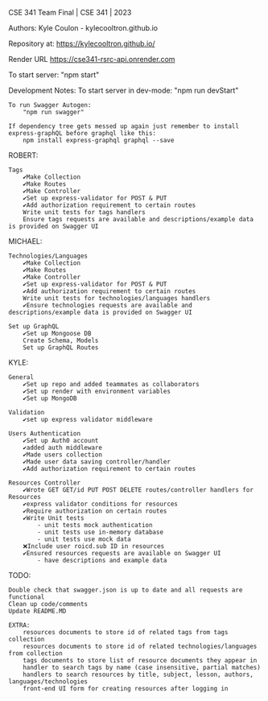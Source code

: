 CSE 341 Team Final | CSE 341 | 2023

Authors:
Kyle Coulon - kylecooltron.github.io



Repository at:
https://kylecooltron.github.io/

Render URL
https://cse341-rsrc-api.onrender.com

To start server:
"npm start"

Development Notes:
To start server in dev-mode:
"npm run devStart"

    To run Swagger Autogen:
        "npm run swagger"

    If dependency tree gets messed up again just remember to install express-graphQL before graphql like this:
        npm install express-graphql graphql --save

ROBERT:

    Tags
        ✔️Make Collection
        ✔️Make Routes
        ✔️Make Controller
        ✔️Set up express-validator for POST & PUT
        ✔️Add authorization requirement to certain routes
        Write unit tests for tags handlers
        Ensure tags requests are available and descriptions/example data is provided on Swagger UI

MICHAEL:

    Technologies/Languages
        ✔️Make Collection
        ✔️Make Routes
        ✔️Make Controller
        ✔️Set up express-validator for POST & PUT
        ✔️Add authorization requirement to certain routes
        Write unit tests for technologies/languages handlers
        ✔️Ensure technologies requests are available and descriptions/example data is provided on Swagger UI

    Set up GraphQL
        ✔️Set up Mongoose DB
        Create Schema, Models
        Set up GraphQL Routes

KYLE:

    General
        ✔️Set up repo and added teammates as collaborators
        ✔️Set up render with environment variables
        ✔️Set up MongoDB

    Validation
        ✔️set up express validator middleware

    Users Authentication
        ✔️Set up Auth0 account
        ✔️added auth middleware
        ✔️Made users collection
        ✔️Made user data saving controller/handler
        ✔️Add authorization requirement to certain routes

    Resources Controller
        ✔️Wrote GET GET/id PUT POST DELETE routes/controller handlers for Resources
        ✔️express validator conditions for resources
        ✔️Require authorization on certain routes
        ✔️Write Unit tests
            - unit tests mock authentication
            - unit tests use in-memory database
            - unit tests use mock data
        ❌Include user roicd.sub ID in resources
        ✔️Ensured resources requests are available on Swagger UI
            - have descriptions and example data

TODO:

    Double check that swagger.json is up to date and all requests are functional
    Clean up code/comments
    Update README.MD

    EXTRA:
        resources documents to store id of related tags from tags collection
        resources documents to store id of related technologies/languages from collection
        tags documents to store list of resource documents they appear in
        handler to search tags by name (case insensitive, partial matches)
        handlers to search resources by title, subject, lesson, authors, languages/technologies
        front-end UI form for creating resources after logging in
